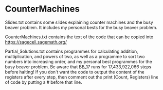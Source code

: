 # CounterMachines

Slides.txt contains some slides explaining counter machines and the busy beaver problem. It includes my personal bests for the busy beaver problem.

CounterMachines.txt contains the text of the code that can be copied into https://sagecell.sagemath.org/

Partial_Solutions.txt contains programmes for calculating addition, multiplication, and powers of two, as well as a programme to sort two numbers into increasing order, and my personal best programmes for the busy beaver problem. Be aware that BB_17 runs for 17,433,922,066 steps before halting! If you don't want the code to output the content of the registers after every step, then comment out the print (Count, Registers) line of code by putting a # before that line.
